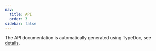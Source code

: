 ```yaml
---
nav:
  title: API
  order: 3
sidebar: false
---
```


The API documentation is automatically generated using TypeDoc, see [details](https://zhaohappy.github.io/libmedia/docs/libmedia_api/index.html).